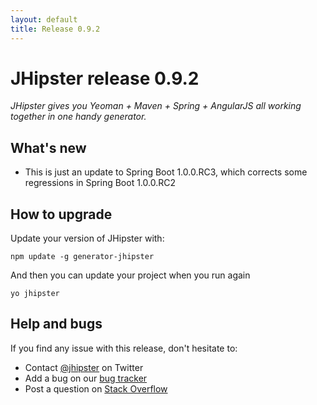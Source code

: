 ```yaml
---
layout: default
title: Release 0.9.2
---
```


JHipster release 0.9.2
==================

*JHipster gives you Yeoman + Maven + Spring + AngularJS all working together in one handy generator.*

What's new
----------

* This is just an update to Spring Boot 1.0.0.RC3, which corrects some regressions in Spring Boot 1.0.0.RC2

How to upgrade
------------

Update your version of JHipster with:

```
npm update -g generator-jhipster
```

And then you can update your project when you run again

```
yo jhipster
```

Help and bugs
--------------

If you find any issue with this release, don't hesitate to:

- Contact [@jhipster](https://twitter.com/jhipster) on Twitter
- Add a bug on our [bug tracker](https://github.com/jhipster/generator-jhipster/issues?state=open)
- Post a question on [Stack Overflow](http://stackoverflow.com/tags/jhipster/info)
